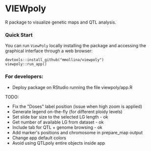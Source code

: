 # VIEWpoly

R package to visualize genetic maps and QTL analysis.

### Quick Start

You can run `ViewPoly` locally installing the package and accessing the graphical interface through a web browser:

```{r}
devtools::install_github("mmollina/viewpoly")
viewpoly::run_app()
```

### For developers:

* Deploy package on RStudio running the file viewpoly/app.R

TODO:

* Fix the "Doses" label position (issue when high zoom is applied)
* Generate legend on-the-fly (for different ploidy levels)
* Set slide bar size to the selected LG length - ok
* Get number of available LG from dataset - ok
* Include tab for QTL + genome browsing - ok
* Add marker's positions and chromosome in prepare_map output
* Change app default colors
* Avoid using QTLpoly entire objects inside app